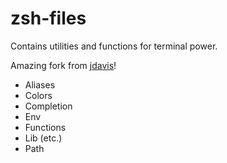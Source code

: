 zsh-files
=========

Contains utilities and functions for terminal power.

Amazing fork from [jdavis](https://github.com/jdavis/zsh-files)!

- Aliases
- Colors
- Completion
- Env
- Functions
- Lib (etc.)
- Path